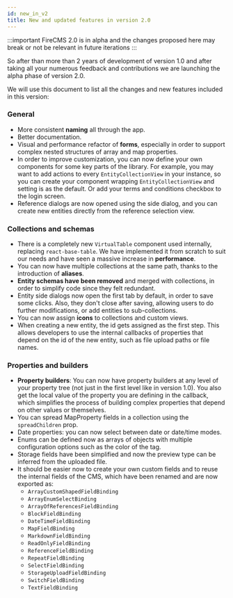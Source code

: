 ```yaml
---
id: new_in_v2
title: New and updated features in version 2.0
---
```


:::important 
FireCMS 2.0 is in alpha and the changes proposed here may break or
not be relevant in future iterations
:::

So after than more than 2 years of development of version 1.0 and after taking
all your numerous feedback and contributions we are launching the alpha phase of
version 2.0.

We will use this document to list all the changes and new features included in
this version:

### General

- More consistent **naming** all through the app.
- Better documentation.
- Visual and performance refactor of **forms**, especially in order to support
  complex nested structures of array and map properties.
- In order to improve customization, you can now define your own components for
  some key parts of the library. For example, you may want to add actions to
  every `EntityCollectionView` in your instance, so you can create your
  component wrapping `EntityCollectionView` and setting is as the default. Or
  add your terms and conditions checkbox to the login screen.
- Reference dialogs are now opened using the side dialog, and you can create new
  entities directly from the reference selection view.

### Collections and schemas

- There is a completely new `VirtualTable` component used internally,
  replacing `react-base-table`. We have implemented it from scratch to suit our
  needs and have seen a massive increase in **performance**.
- You can now have multiple collections at the same path, thanks to the
  introduction of **aliases**.
- **Entity schemas have been removed** and merged with collections, in order to
  simplify code since they felt redundant.
- Entity side dialogs now open the first tab by default, in order to save some
  clicks. Also, they don't close after saving, allowing users to do further
  modifications, or add entities to sub-collections.
- You can now assign **icons** to collections and custom views.
- When creating a new entity, the id gets assigned as the first step. This
  allows developers to use the internal callbacks of properties that depend on
  the id of the new entity, such as file upload paths or file names.

### Properties and builders

- **Property builders**: You can now have property builders at any level of your
  property tree (not just in the first level like in version 1.0). You also get
  the local value of the property you are defining in the callback, which
  simplifies the process of building complex properties that depend on other
  values or themselves.
- You can spread MapProperty fields in a collection using the `spreadChildren`
  prop.
- Date properties: you can now select between date or date/time modes.
- Enums can be defined now as arrays of objects with multiple configuration
  options such as the color of the tag.
- Storage fields have been simplified and now the preview type can be inferred
  from the uploaded file.
- It should be easier now to create your own custom fields and to reuse the
  internal fields of the CMS, which have been renamed and are now exported as:
  - `ArrayCustomShapedFieldBinding`
  - `ArrayEnumSelectBinding`
  - `ArrayOfReferencesFieldBinding`
  - `BlockFieldBinding`
  - `DateTimeFieldBinding`
  - `MapFieldBinding`
  - `MarkdownFieldBinding`
  - `ReadOnlyFieldBinding`
  - `ReferenceFieldBinding`
  - `RepeatFieldBinding`
  - `SelectFieldBinding`
  - `StorageUploadFieldBinding`
  - `SwitchFieldBinding`
  - `TextFieldBinding`
